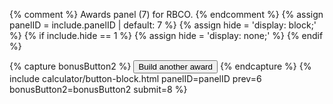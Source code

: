 {% comment %}
Awards panel (7) for RBCO.
{% endcomment %}
{% assign panelID = include.panelID | default: 7 %}
{% assign hide = 'display: block;' %}
{% if include.hide == 1 %} {% assign hide = 'display: none;' %} {% endif %}

<section id="panel-{{ panelID }}" class="calculator-panel" style="{{ hide }}"  markdown="1">

{% capture bonusButton2 %}
<button type="button" class="usa-button-secondary " onclick="buildAnotherAward();" markdown="1">Build another award</button>
{% endcapture %}
{% include calculator/button-block.html panelID=panelID prev=6 bonusButton2=bonusButton2 submit=8 %}

</section>
